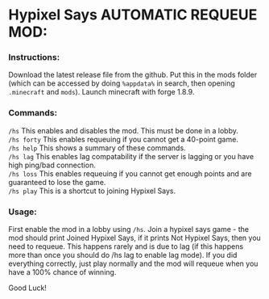 # Hypixel Says AUTOMATIC REQUEUE MOD:

### Instructions:
Download the latest release file from the github.
Put this in the mods folder (which can be accessed by doing `%appdata%` in search, then opening `.minecraft` and `mods`).
Launch minecraft with forge 1.8.9.

### Commands:
`/hs` This enables and disables the mod. This must be done in a lobby.  
`/hs forty` This enables requeuing if you cannot get a 40-point game.  
`/hs help` This shows a summary of these commands.  
`/hs lag` This enables lag compatability if the server is lagging or you have high ping/bad connection.  
`/hs loss` This enables requeuing if you cannot get enough points and are guaranteed to lose the game.  
`/hs play` This is a shortcut to joining Hypixel Says.

### Usage:
First enable the mod in a lobby using `/hs`.
Join a hypixel says game - the mod should print Joined Hypixel Says, if it prints Not Hypixel Says, then you need to requeue.
This happens rarely and is due to lag (if this happens more than once you should do /hs lag to enable lag mode).
If you did everything correctly, just play normally and the mod will requeue when you have a 100% chance of winning.

Good Luck!
